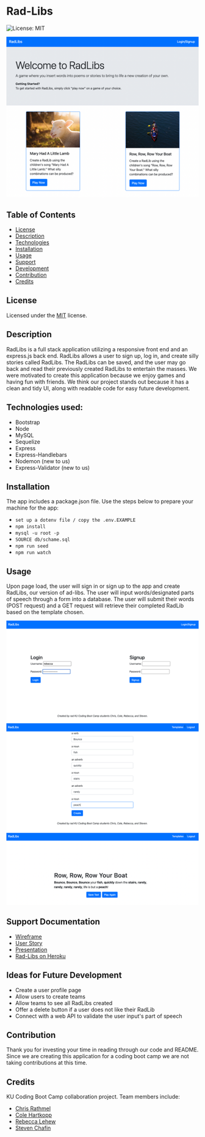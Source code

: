 # Rad-Libs
![License: MIT](https://img.shields.io/badge/License-MIT-yellow.svg)

![Screenshot](./public/img/rad-libs.png)

## Table of Contents
* [License](#license)
* [Description](#description)
* [Technologies](#technologies-used)
* [Installation](#installation)
* [Usage](#usage)
* [Support](#support-documentation)
* [Development](#ideas-for-future-development)
* [Contribution](#contribution)
* [Credits](#credits)

## License
Licensed under the [MIT](https://opensource.org/licenses/MIT) license.

## Description
RadLibs is a full stack application utilizing a responsive front end and an express.js back end. RadLibs allows a user to sign up, log in, and create silly stories called RadLibs. The RadLibs can be saved, and the user may go back and read their previously created RadLibs to entertain the masses. We were motivated to create this application because we enjoy games and having fun with friends. We think our project stands out because it has a clean and tidy UI, along with readable code for easy future development.

## Technologies used:
- Bootstrap
- Node 
- MySQL
- Sequelize
- Express
- Express-Handlebars
- Nodemon (new to us)
- Express-Validator (new to us)
 
## Installation
The app includes a package.json file. Use the steps below to prepare your machine for the app:
- ```set up a dotenv file / copy the .env.EXAMPLE```
- ```npm install```
- ```mysql -u root -p```
- ```SOURCE db/schame.sql```
- ```npm run seed```
- ```npm run watch```

## Usage
Upon page load, the user will sign in or sign up to the app and create RadLibs, our version of ad-libs. The user will input words/designated parts of speech through a form into a database. The user will submit their words (POST request) and a GET request will retrieve their completed RadLib based on the template chosen.

![Screenshot](./public/img/login-signup.png)
![Screenshot](./public/img/radlib-form.png)
![Screenshot](./public/img/created-radlib.png)

## Support Documentation
- [Wireframe](https://docs.google.com/presentation/d/1p85Mem2GVpNCIsrWFuEKMGp7R_b7PnW1oEGkWgsKe-E/edit?usp=sharing)
- [User Story](https://docs.google.com/document/d/1wdFSLSm2UdIUqSKtJf7X4xEJtY0F_Edoyj9FBBVCezU/edit?usp=sharing)
- [Presentation](https://docs.google.com/presentation/d/1Z-ebyzibI_ibEakBGLJKuPitFa_E5qMQyyUplaB3_ac/edit#slide=id.p)
- [Rad-Libs on Heroku](https://rad-libs.herokuapp.com/)

## Ideas for Future Development
- Create a user profile page
- Allow users to create teams
- Allow teams to see all RadLibs created
- Offer a delete button if a user does not like their RadLib
- Connect with a web API to validate the user input's part of speech

## Contribution
Thank you for investing your time in reading through our code and README. Since we are creating this application for a coding boot camp we are not taking contributions at this time.

## Credits
KU Coding Boot Camp collaboration project. Team members include:
- [Chris Rathmel](https://github.com/kitrath)
- [Cole Hartkopp](https://github.com/zencoh)
- [Rebecca Lehew](https://github.com/rebeccalehew)
- [Steven Chafin](https://github.com/SChafinIII)
